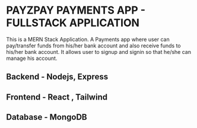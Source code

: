 # PAYZPAY PAYMENTS APP - FULLSTACK APPLICATION

This is a MERN Stack Application. A Payments app where user can pay/transfer funds from his/her bank account and also receive funds to his/her bank account.
It allows user to signup and signin so that he/she can manage his account. 

## Backend - Nodejs, Express
## Frontend - React , Tailwind
## Database - MongoDB
